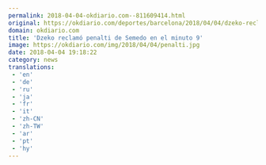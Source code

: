 ```yaml
---
permalink: 2018-04-04-okdiario.com--811609414.html
original: https://okdiario.com/deportes/barcelona/2018/04/04/dzeko-reclamo-penalti-semedo-minuto-9-2068599
domain: okdiario.com
title: 'Dzeko reclamó penalti de Semedo en el minuto 9'
image: https://okdiario.com/img/2018/04/04/penalti.jpg
date: 2018-04-04 19:18:22
category: news
translations: 
 - 'en'
 - 'de'
 - 'ru'
 - 'ja'
 - 'fr'
 - 'it'
 - 'zh-CN'
 - 'zh-TW'
 - 'ar'
 - 'pt'
 - 'hy'
---
```


